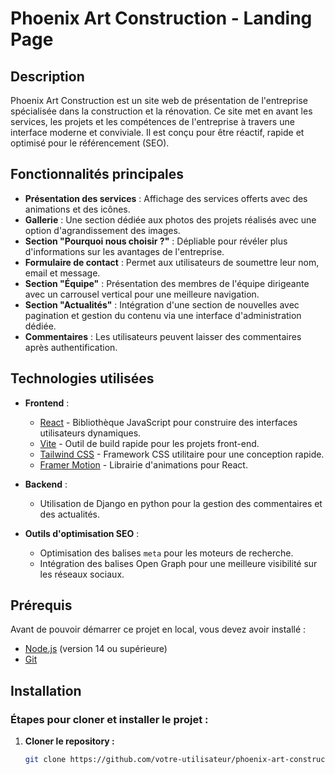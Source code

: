 # Phoenix Art Construction - Landing Page

## Description

Phoenix Art Construction est un site web de présentation de l'entreprise spécialisée dans la construction et la rénovation. Ce site met en avant les services, les projets et les compétences de l'entreprise à travers une interface moderne et conviviale. Il est conçu pour être réactif, rapide et optimisé pour le référencement (SEO).

## Fonctionnalités principales

- **Présentation des services** : Affichage des services offerts avec des animations et des icônes.
- **Gallerie** : Une section dédiée aux photos des projets réalisés avec une option d'agrandissement des images.
- **Section "Pourquoi nous choisir ?"** : Dépliable pour révéler plus d'informations sur les avantages de l'entreprise.
- **Formulaire de contact** : Permet aux utilisateurs de soumettre leur nom, email et message.
- **Section "Équipe"** : Présentation des membres de l'équipe dirigeante avec un carrousel vertical pour une meilleure navigation.
- **Section "Actualités"** : Intégration d'une section de nouvelles avec pagination et gestion du contenu via une interface d'administration dédiée.
- **Commentaires** : Les utilisateurs peuvent laisser des commentaires après authentification.

## Technologies utilisées

- **Frontend** : 
  - [React](https://reactjs.org/) - Bibliothèque JavaScript pour construire des interfaces utilisateurs dynamiques.
  - [Vite](https://vitejs.dev/) - Outil de build rapide pour les projets front-end.
  - [Tailwind CSS](https://tailwindcss.com/) - Framework CSS utilitaire pour une conception rapide.
  - [Framer Motion](https://www.framer.com/motion/) - Librairie d'animations pour React.
  
- **Backend** :
  - Utilisation de Django en python pour la gestion des commentaires et des actualités.

- **Outils d'optimisation SEO** :
  - Optimisation des balises `meta` pour les moteurs de recherche.
  - Intégration des balises Open Graph pour une meilleure visibilité sur les réseaux sociaux.

## Prérequis

Avant de pouvoir démarrer ce projet en local, vous devez avoir installé :

- [Node.js](https://nodejs.org/en/) (version 14 ou supérieure)
- [Git](https://git-scm.com/)

## Installation

### Étapes pour cloner et installer le projet :

1. **Cloner le repository :**

   ```bash
   git clone https://github.com/votre-utilisateur/phoenix-art-construction.git
